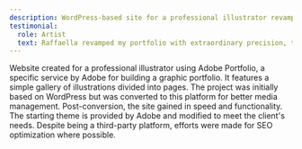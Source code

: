 ```yaml
---
description: WordPress-based site for a professional illustrator revamped using Adobe Portfolio, enhancing speed, functionality, and SEO optimization.
testimonial:
  role: Artist
  text: Raffaella revamped my portfolio with extraordinary precision, tailoring the site for my needs. Her insightful guidance led to a delightfully swift and user-friendly outcome.
---
```

Website created for a professional illustrator using Adobe Portfolio, a specific service by Adobe for building a graphic portfolio. It features a simple gallery of illustrations divided into pages. The project was initially based on WordPress but was converted to this platform for better media management. Post-conversion, the site gained in speed and functionality. The starting theme is provided by Adobe and modified to meet the client's needs. Despite being a third-party platform, efforts were made for SEO optimization where possible.
